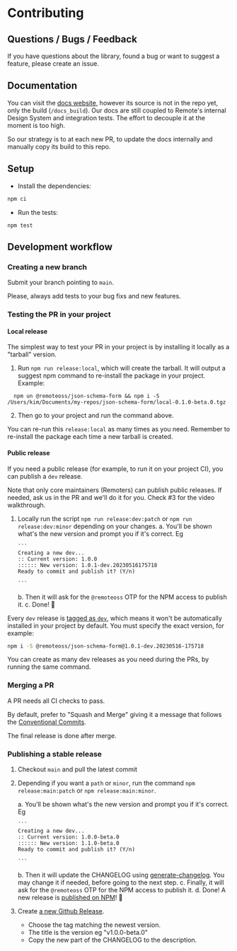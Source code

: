 # Contributing

## Questions / Bugs / Feedback

If you have questions about the library, found a bug or want to suggest a feature, please create an issue.

## Documentation

You can visit the [docs website](https://json-schema-form.vercel.app/), however its source is not in the repo yet, only the build (`/docs_build`). Our docs are still coupled to Remote's internal Design System and integration tests. The effort to decouple it at the moment is too high.

So our strategy is to at each new PR, to update the docs internally and manually copy its build to this repo.

## Setup

- Install the dependencies:

```bash
npm ci
```

- Run the tests:

```
npm test
```

## Development workflow

### Creating a new branch

Submit your branch pointing to `main`.

Please, always add tests to your bug fixs and new features.

### Testing the PR in your project

#### Local release

The simplest way to test your PR in your project is by installing it locally as a "tarball" version.

1. Run `npm run release:local`, which will create the tarball. It will output a suggest npm command to re-install the package in your project. Example:

```
  npm un @remoteoss/json-schema-form && npm i -S /Users/kim/Documents/my-repos/json-schema-form/local-0.1.0-beta.0.tgz
```

2. Then go to your project and run the command above.

You can re-run this `release:local` as many times as you need. Remember to re-install the package each time a new tarball is created.

#### Public release

If you need a public release (for example, to run it on your project CI), you can publish a `dev` release.

Note that only core maintainers (Remoters) can publish public releases. If needed, ask us in the PR and we'll do it for you. Check #3 for the video walkthrough.

1.  Locally run the script `npm run release:dev:patch` or `npm run release:dev:minor` depending on your changes.
    a. You'll be shown what's the new version and prompt you if it's correct. Eg

        ```
        Creating a new dev...
        :: Current version: 1.0.0
        :::::: New version: 1.0.1-dev.20230516175718
        Ready to commit and publish it? (Y/n)

        ```

    b. Then it will ask for the `@remoteoss` OTP for the NPM access to publish it.
    c. Done! 🎉

Every `dev` release is [tagged as `dev`](https://docs.npmjs.com/cli/v9/commands/npm-publish#tag), which means it won't be automatically installed in your project by default.
You must specify the exact version, for example:

```bash
npm i -S @remoteoss/json-schema-form@1.0.1-dev.20230516-175718
```

You can create as many dev releases as you need during the PRs, by running the same command.

### Merging a PR

A PR needs all CI checks to pass.

By default, prefer to "Squash and Merge" giving it a message that follows the [Conventional Commits](https://www.conventionalcommits.org/en/v1.0.0/).

The final release is done after merge.

### Publishing a stable release

1.  Checkout `main` and pull the latest commit
2.  Depending if you want a `path` or `minor`, run the command `npm release:main:patch` or `npm release:main:minor`.

    a. You'll be shown what's the new version and prompt you if it's correct. Eg

        ```
        Creating a new dev...
        :: Current version: 1.0.0-beta.0
        :::::: New version: 1.1.0-beta.0
        Ready to commit and publish it? (Y/n)

        ```

    b. Then it will update the CHANGELOG using [generate-changelog](https://github.com/lob/generate-changelog). You may change it if needed, before going to the next step.
    c. Finally, it will ask for the `@remoteoss` OTP for the NPM access to publish it.
    d. Done! A new release is [published on NPM](https://www.npmjs.com/package/@remoteoss/json-schema-form)! 🎉

3.  Create [a new Github Release](https://github.com/remoteoss/json-schema-form/releases/new).
    - Choose the tag matching the newest version.
    - The title is the version eg "v1.0.0-beta.0"
    - Copy the new part of the CHANGELOG to the description.
